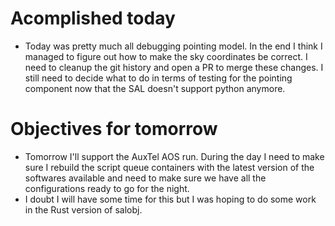 # Acomplished today

* Today was pretty much all debugging pointing model. In the end I think I managed to figure out how to make the sky coordinates be correct. I need to cleanup the git history and open a PR to merge these changes. I still need to decide what to do in terms of testing for the pointing component now that the SAL doesn't support python anymore. 

# Objectives for tomorrow

* Tomorrow I'll support the AuxTel AOS run. During the day I need to make sure I rebuild the script queue containers with the latest version of the softwares available and need to make sure we have all the configurations ready to go for the night. 
* I doubt I will have some time for this but I was hoping to do some work in the Rust version of salobj.